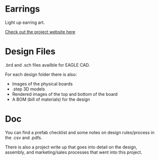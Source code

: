 # Earrings
Light up earring art.

[Check out the project website here](https://funkonaut.github.io/project_doc/)

# Design Files
.brd and .sch files availble for EAGLE CAD. 

For each design folder there is also:
- Images of the physical boards
- .step 3D models
- Rendered images of the top and bottom of the board
- A BOM (bill of materials) for the design

# Doc
You can find a prefab checklist and some notes on design rules/process in the .csv and .pdfs. 

There is also a project write up that goes into detail on the design, assembly, and marketing/sales processes that went into this project.

